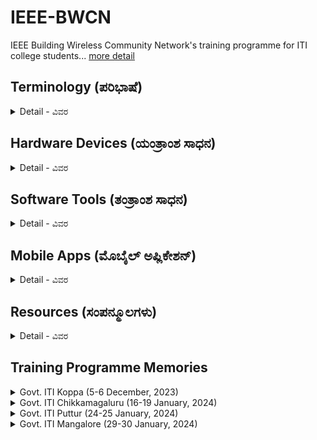 # IEEE-BWCN
IEEE Building Wireless Community Network's training programme for ITI college students... [more detail](https://blended-learning.ieee.org/Portal/Catalog/ViewCourse/11831/Building-Wireless-Community-Networks-2.0)

## Terminology (ಪರಿಭಾಷೆ)

<details>
<summary>Detail - ವಿವರ</summary>
<br />

> [Internet - ಅಂತರಜಾಲ](https://kn.wikipedia.org/wiki/%E0%B2%85%E0%B2%82%E0%B2%A4%E0%B2%B0%E0%B2%9C%E0%B2%BE%E0%B2%B2)

> [Website - ಜಾಲತಾಣ](https://kn.wikipedia.org/wiki/%E0%B2%9C%E0%B2%BE%E0%B2%B2%E0%B2%A4%E0%B2%BE%E0%B2%A3)

> [WWW (World Wide Web - ವರ್ಲ್ಡ್ ವೈಡ್ ವೆಬ್)](https://kn.wikipedia.org/wiki/%E0%B2%B5%E0%B2%B0%E0%B3%8D%E0%B2%B2%E0%B3%8D%E0%B2%A1%E0%B3%8D_%E0%B2%B5%E0%B3%88%E0%B2%A1%E0%B3%8D_%E0%B2%B5%E0%B3%86%E0%B2%AC%E0%B3%8D) 

> WiFi ([Website](), [ವಿವರಣೆ](https://kn.wikipedia.org/wiki/%E0%B2%B5%E0%B3%88-%E0%B2%AB%E0%B3%88))

> WiFi Standards - ವೈಫೈ ಗುಣಮಟ್ಟ ([Website](https://standards.ieee.org/beyond-standards/the-evolution-of-wi-fi-technology-and-standards/))

> [Software - ತಂತ್ರಾಂಶ](https://kn.wikipedia.org/wiki/%E0%B2%A4%E0%B2%82%E0%B2%A4%E0%B3%8D%E0%B2%B0%E0%B2%BE%E0%B2%82%E0%B2%B6)

> [Internet Protocol (IP) - ಅಂತರಜಾಲ ಶಿಷ್ಟಾಚಾರ](https://kn.wikipedia.org/wiki/%E0%B2%85%E0%B2%82%E0%B2%A4%E0%B2%B0%E0%B2%9C%E0%B2%BE%E0%B2%B2_%E0%B2%B6%E0%B2%BF%E0%B2%B7%E0%B3%8D%E0%B2%9F%E0%B2%BE%E0%B2%9A%E0%B2%BE%E0%B2%B0_(Internet_Protocol))

</details>

## Hardware Devices (ಯಂತ್ರಾಂಶ ಸಾಧನ)

<details>
<summary>Detail - ವಿವರ</summary>
<br />

> Range Extenders - Tp-Link RE200 ([Website - ಜಾಲತಾಣ](https://www.tp-link.com/in/home-networking/range-extender/re200/), [Emulator - ಅನುಸಾಧಕ](https://emulator.tp-link.com/re200-v5/index.html), [Login](http://tplinkrepeater.net/))

<img src="https://github.com/brcnitk/IEEE-BWCN/assets/23404824/6adea19f-763d-4f76-8434-1a8a17647b0d" width="250" height="250">

> Range Extenders - Tp-Link WA850RE ([Website - ಜಾಲತಾಣ](https://www.tp-link.com/in/home-networking/range-extender/tl-wa850re/), [Emulator - ಅನುಸಾಧಕ](https://emulator.tp-link.com/tl-wa850re-eu-7.0/index.html), [Login](http://tplinkrepeater.net/))

<img src="https://github.com/brcnitk/IEEE-BWCN/assets/23404824/f931fc36-f943-4e79-9b35-1418fcf7a94b" width="250" height="250">

> Wireless N Router - TL-WR840N ([Website - ಜಾಲತಾಣ](https://www.tp-link.com/in/home-networking/wifi-router/tl-wr840n/), [Emulator - ಅನುಸಾಧಕ](https://emulator.tp-link.com/Emulator_TL-WR840NV6_EU/index.htm), [Login](http://tplinkwifi.net/))

<img src="https://github.com/brcnitk/IEEE-BWCN/assets/23404824/d8adc5d4-bb4e-4719-bd69-84fed18ad66f" width="250" height="250">

> 8-Port Gigabit Desktop Switch - TL-SG1008D ([Website - ಜಾಲತಾಣ](https://www.tp-link.com/in/home-networking/soho-switch/tl-sg1008d/))

<img src="https://github.com/brcnitk/IEEE-BWCN/assets/23404824/bff87bcb-91d8-4b24-9583-04737ec275f0" width="250" height="250">

> D-Link Pocket Cloud Router - DIR-506L ([Website - ಜಾಲತಾಣ](https://eu.dlink.com/uk/en/products/dir-506l-shareport-go), [Login](http://dlinkrouter.local/), [USB-Login](http://dlinkrouter.local/:8181))

<img src="https://github.com/brcnitk/IEEE-BWCN/assets/23404824/93175492-8b24-4772-a285-89705c2d2d98" width="450" height="250">

> [Tp-Link Emulator](https://www.tp-link.com/in/support/emulator/)

</details>

## Software Tools (ತಂತ್ರಾಂಶ ಸಾಧನ)

<details>

<summary>Detail - ವಿವರ</summary>
<br />

> Cisco Packet Tracer ([Installation](https://www.geeksforgeeks.org/how-to-install-cisco-packet-tracer-on-windows/))

ಪ್ಯಾಕೆಟ್ ಟ್ರೇಸರ್ ಎನ್ನುವುದು ಸಿಸ್ಕೋ ಸಿಸ್ಟಮ್ಸ್ ವಿನ್ಯಾಸಗೊಳಿಸಿದ ಕ್ರಾಸ್-ಪ್ಲಾಟ್‌ಫಾರ್ಮ್ ದೃಶ್ಯ ಸಿಮ್ಯುಲೇಶನ್ ಸಾಧನವಾಗಿದ್ದು ಅದು ಬಳಕೆದಾರರಿಗೆ ನೆಟ್‌ವರ್ಕ್ ಟೋಪೋಲಜಿಗಳನ್ನು ರಚಿಸಲು ಮತ್ತು ಆಧುನಿಕ ಕಂಪ್ಯೂಟರ್ ನೆಟ್‌ವರ್ಕ್‌ಗಳನ್ನು ಅನುಕರಿಸಲು ಅನುವು ಮಾಡಿಕೊಡುತ್ತದೆ.

![image](https://github.com/brcnitk/IEEE-BWCN/assets/23404824/5a443919-4155-4eed-9da5-b5b6d220b1f0)

> Wireshark ([Website](https://www.wireshark.org/), [ವಿವರ](https://kn.wikipedia.org/wiki/%E0%B2%B5%E0%B3%88%E0%B2%B0%E0%B3%8D%E2%80%8C%E0%B2%B7%E0%B2%BE%E0%B2%B0%E0%B3%8D%E0%B2%95%E0%B3%8D%E2%80%8C), [Download](https://www.wireshark.org/download.html))

![image](https://github.com/brcnitk/IEEE-BWCN/assets/23404824/f7dfa837-7d7c-4964-af08-b87dc70b327e)

> MikroTik ([Website - ಜಾಲತಾಣ](https://mikrotik.com/))

![image](https://github.com/brcnitk/IEEE-BWCN/assets/23404824/ef3b03a1-b949-464b-a4d4-34602ed1c944)

> Kismet ([Website - ಜಾಲತಾಣ](https://www.kismetwireless.net/))

Kismet is an open source sniffer, WIDS, wardriver, and packet capture tool for Wi-Fi, Bluetooth, BTLE, wireless thermometers, airplanes, power meters, Zigbee, and more. (ಕಿಸ್ಮೆಟ್ ವೈ-ಫೈ, ಬ್ಲೂಟೂತ್, ಬಿಟಿಎಲ್‌ಇ, ವೈರ್‌ಲೆಸ್ ಥರ್ಮಾಮೀಟರ್‌ಗಳು, ಏರ್‌ಪ್ಲೇನ್‌ಗಳು, ಪವರ್ ಮೀಟರ್‌ಗಳು, ಜಿಗ್‌ಬೀ ಮತ್ತು ಹೆಚ್ಚಿನವುಗಳಿಗಾಗಿ ಓಪನ್ ಸೋರ್ಸ್ ಸ್ನಿಫರ್, ವೈಡ್ಸ್, ವಾರ್ಡ್‌ರೈವರ್ ಮತ್ತು ಪ್ಯಾಕೆಟ್ ಕ್ಯಾಪ್ಚರ್ ಟೂಲ್ ಆಗಿದೆ.)

> WifiInfo ([Website - ಜಾಲತಾಣ](https://www.kismetwireless.net/](https://www.nirsoft.net/utils/wifi_information_view.html)))

WifiInfoView scans the wireless networks in your area and displays extensive information about them, including: Network Name (SSID), MAC Address, PHY Type (802.11g or 802.11n), RSSI, Signal Quality, Frequency, Channel Number, Maximum Speed, Company Name, Router Model and Router Name (Only for routers that provides this information), and more...

</details>

## Mobile Apps (ಮೊಬೈಲ್ ಅಪ್ಲಿಕೇಶನ್)

<details>
<summary>Detail - ವಿವರ</summary>
<br />

> Network Analyzer ([Website](https://techet.net/netanalyzer), [Google Play](https://play.google.com/store/apps/details?id=net.techet.netanalyzerlite.an))

ನೆಟ್‌ವರ್ಕ್ ವಿಶ್ಲೇಷಕವು ನೆಟ್‌ವರ್ಕ್ ವಿಶ್ಲೇಷಣೆ, ಸ್ಕ್ಯಾನಿಂಗ್ ಮತ್ತು ಸಮಸ್ಯೆ ಪತ್ತೆಗಾಗಿ ಆಲ್-ಇನ್-ಒನ್ iPhone ಮತ್ತು Android ಅಪ್ಲಿಕೇಶನ್ ಆಗಿದೆ.

<img src="https://github.com/brcnitk/IEEE-BWCN/assets/23404824/ae48cf66-cf06-4e78-8cc2-a596c719e36e" width="125" height="125">
<img src="https://github.com/brcnitk/IEEE-BWCN/assets/23404824/b61164b0-b178-4c6e-9387-314894c138e4" width="125" height="125" hspace="20">

> Wifi Analyzer ([Website](https://www.wifianalyzer.info/), [Google Play](https://play.google.com/store/apps/details?id=cz.webprovider.wifianalyzer))

ವೈಫೈ ವಿಶ್ಲೇಷಕವು ನಿಮ್ಮ ಸುತ್ತಲಿನ ವೈರ್‌ಲೆಸ್ ಸಿಗ್ನಲ್‌ಗಳ ಕುರಿತು ಉಪಯುಕ್ತ ಮಾಹಿತಿಯನ್ನು ಒದಗಿಸುತ್ತದೆ.

<img src="https://github.com/brcnitk/IEEE-BWCN/assets/23404824/481a5267-cdde-489b-8a59-6a8b20956d1c" width="125" height="125">
<img src="https://github.com/brcnitk/IEEE-BWCN/assets/23404824/34127a18-dcc2-4df2-941a-027433dbd2e2" width="125" height="125" hspace="20">

> Speedtest ([Website](https://www.speedtest.net/), [Google Play](https://play.google.com/store/search?q=speedtest&c=apps))

ವೇಗ ಪರೀಕ್ಷೆ® ಓಕ್ಲಾ ಅವರಿಂದ® ನಿಮ್ಮ ಇಂಟರ್ನೆಟ್ ಸಂಪರ್ಕದ ವೇಗ ಮತ್ತು ಕಾರ್ಯಕ್ಷಮತೆಯನ್ನು ಪರೀಕ್ಷಿಸಲು ನಿರ್ಣಾಯಕ ಮಾರ್ಗವಾಗಿದೆ.

> Fast ([Website](https://fast.com/), [Google Play](https://play.google.com/store/apps/details?id=com.netflix.Speedtest&hl=en&gl=US))

<img src="https://github.com/brcnitk/IEEE-BWCN/assets/23404824/49173105-7a36-43fb-bb24-56933bd3daf3" width="125" height="125">
<img src="https://github.com/brcnitk/IEEE-BWCN/assets/23404824/ec5a6655-808e-4f04-bb1d-6ec2cc55759a" width="125" height="125" hspace="20">

> WiFi Analyzer ([Google Play](https://play.google.com/store/apps/details?id=abdelrahman.wifianalyzerpro&pcampaignid=web_share))

ವೈಫೈ ವಿಶ್ಲೇಷಕವು ನಿಮ್ಮ ನೆಟ್‌ವರ್ಕ್‌ಗೆ ಉತ್ತಮ ಚಾನಲ್ ಮತ್ತು ಸ್ಥಳವನ್ನು ಶಿಫಾರಸು ಮಾಡುತ್ತದೆ.

<img src="https://github.com/brcnitk/IEEE-BWCN/assets/23404824/47829662-9892-46ec-92de-1df61d9d5ddc" width="125" height="125">
<img src="https://github.com/brcnitk/IEEE-BWCN/assets/23404824/247ef480-5a9a-4bfe-8f59-9f70cd4e6daf" width="125" height="125" hspace="20">

> NetSopt ([Google Play](https://play.google.com/store/search?q=NetSpot&c=apps&hl=en&gl=US))

NetSpot ಎಂಬುದು Android ಫೋನ್‌ಗಳು, ಟ್ಯಾಬ್ಲೆಟ್‌ಗಳು ಮತ್ತು Chromebooks ಗಾಗಿ ಪ್ರಬಲ ಶಾಖ ಮ್ಯಾಪಿಂಗ್ ಸಾಧನವಾಗಿದೆ.

<img src="https://github.com/brcnitk/IEEE-BWCN/assets/23404824/b6e43279-dbfe-4bfd-b09f-d10ad3c9afbb" width="125" height="125">

> Fing ([Google Play](https://play.google.com/store/apps/details?id=com.overlook.android.fing&hl=en&gl=US))

<img src="https://github.com/brcnitk/IEEE-BWCN/assets/23404824/55deb3c2-9310-43db-bb19-46e3da70d2a8" width="125" height="125">
<img src="https://github.com/brcnitk/IEEE-BWCN/assets/23404824/d81c032f-9f2d-4618-b42c-9fccdd97f6e8" width="125" height="125">

> Tp-Link Tether ([Google Play](https://play.google.com/store/apps/details?id=com.tplink.tether&hl=en&gl=US))

TP-ಲಿಂಕ್ ಟೆಥರ್ ನಿಮ್ಮ ಮೊಬೈಲ್ ಸಾಧನಗಳೊಂದಿಗೆ ನಿಮ್ಮ TP-ಲಿಂಕ್ ರೂಟರ್/ xDSL ರೂಟರ್/ ರೇಂಜ್ ಎಕ್ಸ್‌ಟೆಂಡರ್ ಅನ್ನು ಪ್ರವೇಶಿಸಲು ಮತ್ತು ನಿರ್ವಹಿಸಲು ಸುಲಭವಾದ ಮಾರ್ಗವನ್ನು ಒದಗಿಸುತ್ತದೆ.

<img src="https://github.com/brcnitk/IEEE-BWCN/assets/23404824/7b481ac7-b47b-49f0-8efb-7b1f573b4378" width="125" height="125">
<img src="https://github.com/brcnitk/IEEE-BWCN/assets/23404824/f1f3d882-0c41-41ea-b25e-c56e36e08711" width="125" height="125", hspace="20">

</details>

## Resources (ಸಂಪನ್ಮೂಲಗಳು)

<details>
<summary>Detail - ವಿವರ</summary>
<br />

> [ಕನ್ನಡ ವಿಕಿಪೀಡಿಯ](https://kn.wikipedia.org/wiki/%E0%B2%AE%E0%B3%81%E0%B2%96%E0%B3%8D%E0%B2%AF_%E0%B2%AA%E0%B3%81%E0%B2%9F): ಕನ್ನಡದ ಒಂದು ಸ್ವತಂತ್ರ ವಿಶ್ವಕೋಶ

> [IEEE Blended Learning](https://blended-learning.ieee.org/Portal/)

> [IEEE 802.11 Group](https://www.ieee802.org/11/)

</details>

## Training Programme Memories

<details>

<summary>Govt. ITI Koppa (5-6 December, 2023)</summary>
<br />

<img src="https://github.com/brcnitk/IEEE-BWCN/assets/23404824/db4afa9b-1b09-442c-9a27-5e7959613528" width="270" height="200">
<img src="https://github.com/brcnitk/IEEE-BWCN/assets/23404824/40cdb648-6574-490e-a938-561d835600e6" width="270" height="200" hspace="20">
<img src="https://github.com/brcnitk/IEEE-BWCN/assets/23404824/8b9f7cd6-d70a-4f17-834d-61d07f1a97c0" width="270" height="200">
<img src="https://github.com/brcnitk/IEEE-BWCN/assets/23404824/84fb1889-c35b-4a82-8bbe-13a1fc643c3b" width="270" height="200">
<img src="https://github.com/brcnitk/IEEE-BWCN/assets/23404824/573f0857-73f5-4f1d-a0a0-6d06daaf0641" width="270" height="200" hspace="20">
<img src="https://github.com/brcnitk/IEEE-BWCN/assets/23404824/c5510541-4ee9-4410-91bd-10f6345f7ea1" width="270" height="200">

</details>

<details>

<summary>Govt. ITI Chikkamagaluru (16-19 January, 2024)</summary>
<br />

</details>

<details>

<summary>Govt. ITI Puttur (24-25 January, 2024)</summary>
<br />

</details>

<details>

<summary>Govt. ITI Mangalore (29-30 January, 2024)</summary>
<br />

</details>
